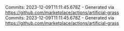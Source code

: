 Commits: 2023-12-09T11:11:45.678Z - Generated via https://github.com/marketplace/actions/artificial-grass
<br>
Commits: 2023-12-09T11:11:45.678Z - Generated via https://github.com/marketplace/actions/artificial-grass
<br>

